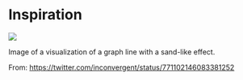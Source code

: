 # Inspiration

![](https://db-feed.s3.amazonaws.com/legacy/CrOBT_uXgAIHopv.jpg)

Image of a visualization of a graph line with a sand-like effect.

From: https://twitter.com/inconvergent/status/771102146083381252